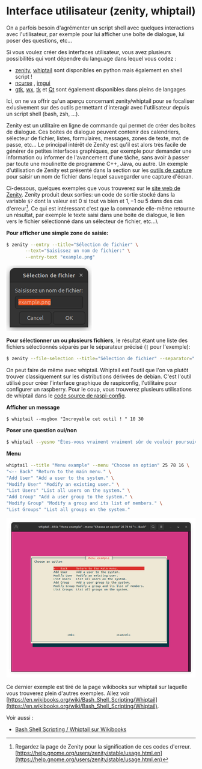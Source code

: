 # Interface utilisateur (zenity, whiptail)

On a parfois besoin d'agrémenter un script shell avec quelques interactions avec
l'utilisateur, par exemple pour lui afficher une boîte de dialogue, lui poser
des questions, etc... 

Si vous voulez créer des interfaces utilisateur, vous avez plusieurs
possibilités qui vont dépendre du language dans lequel vous codez :

- [zenity](https://help.gnome.org/users/zenity/stable/), [whiptail]() sont disponibles en python mais également en shell
  script !
- [ncurse]() , [imgui]()
- [gtk](), [wx](), [tk]() et [Qt]() sont également disponibles dans pleins de
  langages

Ici, on ne va offrir qu'un aperçu concernant zenity/whiptail pour se focaliser
exlusivement sur des outils permettant d'interagir avec l'utilisateur depuis
un script shell (bash, zsh, ...).



Zenity est un utilitaire en ligne de commande qui permet de créer des boites de dialogue. Ces boites de dialogue peuvent contenir des calendriers, sélecteur de fichier, listes,
formulaires, messages, zones de texte, mot de passe, etc... Le principal intérêt de Zenity est qu'il est alors très facile de générer de petites interfaces graphiques, par exemple pour demander une information ou informer de l'avancement d'une tâche, sans avoir à passer par toute une moulinette de programme C++, Java, ou autre. Un exemple d'utilisation de Zenity est présenté dans la section sur les [outils de capture](capture.md) pour saisir un nom de fichier dans lequel sauvegarder une capture d'écran. 

Ci-dessous, quelques exemples que vous trouverez sur le [site web de Zenity](https://help.gnome.org/users/zenity/stable/). Zenity produit deux sorties: un code de sortie stocké dans la variable `$?` dont la valeur est $0$ si tout va bien et $1, -1$ ou $5$ dans des cas d'erreur[^1]. Ce qui est intéressant c'est que la commande elle-même retourne un résultat, par exemple le texte saisi dans une boite de dialogue, le lien vers le fichier sélectionné dans un sélecteur de fichier, etc...\\

**Pour afficher une simple zone de saisie:**

```bash
$ zenity --entry --title="Sélection de fichier" \
       --text="Saisissez un nom de fichier:" \
       --entry-text "example.png" 
```

![Exemple de zone de saisie avec Zenity](../assets/zenity.png)

**Pour sélectionner un ou plusieurs fichiers**, le résultat étant une liste des fichiers sélectionnés séparés par le séparateur précisé (`|` pour l'exemple):

```bash
$ zenity --file-selection --title="Sélection de fichier" --separator="|" --multiple
```

On peut faire de même avec whiptail. Whiptail est l'outil que l'on va plutôt
trouver classiquement sur les distributions dérivées de debian. C'est l'outil
utilisé pour créer l'interface graphique de raspiconfig, l'utilitaire pour
configurer un raspberry. Pour le coup, vous trouverez plusieurs utilisations de
whiptail dans le [code source de raspi-config](https://github.com/RPi-Distro/raspi-config/blob/bookworm/raspi-config).

**Afficher un message**

```
$ whiptail --msgbox "Incroyable cet outil ! " 10 30
```

**Poser une question oui/non**
```bash
$ whiptail --yesno "Êtes-vous vraiment vraiment sûr de vouloir poursuivre ? " 20 60 2 --yes-button "Carrément" --no-button "Pitié non"
```

**Menu**

```bash
whiptail --title "Menu example" --menu "Choose an option" 25 78 16 \
"<-- Back" "Return to the main menu." \
"Add User" "Add a user to the system." \
"Modify User" "Modify an existing user." \
"List Users" "List all users on the system." \
"Add Group" "Add a user group to the system." \
"Modify Group" "Modify a group and its list of members." \
"List Groups" "List all groups on the system."
```

![Exemple de menu avec whiptail](../assets/whiptail.png)

Ce dernier exemple est tiré de la page wikibooks sur whiptail sur laquelle vous
trouverez plein d'autres exemples. Allez voir [https://en.wikibooks.org/wiki/Bash_Shell_Scripting/Whiptail](https://en.wikibooks.org/wiki/Bash_Shell_Scripting/Whiptail).

Voir aussi :

- [Bash Shell Scripting / Whiptail sur Wikibooks](https://en.wikibooks.org/wiki/Bash_Shell_Scripting/Whiptail)

[^1]: 
	Regardez la page de Zenity pour la signification de ces codes d'erreur.  [https://help.gnome.org/users/zenity/stable/usage.html.en](https://help.gnome.org/users/zenity/stable/usage.html.en)
